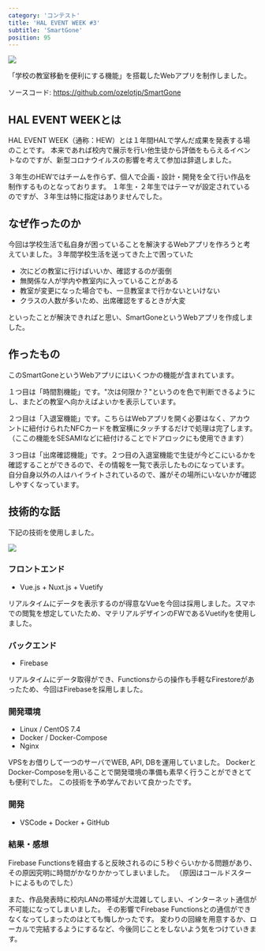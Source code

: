 ```yaml
---
category: 'コンテスト'
title: 'HAL EVENT WEEK #3'
subtitle: 'SmartGone'
position: 95
---
```


![](/images/contests/202003_hew/index.jpg)

「学校の教室移動を便利にする機能」を搭載したWebアプリを制作しました。 

ソースコード: https://github.com/ozelotjp/SmartGone

## HAL EVENT WEEKとは

HAL EVENT WEEK（通称：HEW）とは１年間HALで学んだ成果を発表する場のことです。
本来であれば校内で展示を行い他生徒から評価をもらえるイベントなのですが、新型コロナウイルスの影響を考えて参加は辞退しました。

３年生のHEWではチームを作らず、個人で企画・設計・開発を全て行い作品を制作するものとなっております。
１年生・２年生ではテーマが設定されているのですが、３年生は特に指定はありませんでした。

## なぜ作ったのか

今回は学校生活で私自身が困っていることを解決するWebアプリを作ろうと考えていました。３年間学校生活を送ってきた上で困っていた

- 次にどの教室に行けばいいか、確認するのが面倒
- 無関係な人が学内や教室内に入っていることがある
- 教室が変更になった場合でも、一旦教室まで行かないといけない
- クラスの人数が多いため、出席確認をするときが大変

といったことが解決できればと思い、SmartGoneというWebアプリを作成しました。

## 作ったもの

このSmartGoneというWebアプリにはいくつかの機能が含まれています。

１つ目は「時間割機能」です。"次は何限か？"というのを色で判断できるようにし、またどの教室へ向かえばよいかを表示しています。

２つ目は「入退室機能」です。こちらはWebアプリを開く必要はなく、アカウントに紐付けられたNFCカードを教室横にタッチするだけで処理は完了します。
（ここの機能をSESAMIなどに紐付けることでドアロックにも使用できます）

３つ目は「出席確認機能」です。２つ目の入退室機能で生徒が今どこにいるかを確認することができるので、その情報を一覧で表示したものになっています。
自分自身以外の人はハイライトされているので、誰がその場所にいないかが確認しやすくなっています。

## 技術的な話

下記の技術を使用しました。

![](/images/contests/202003_hew/1.jpg)

### フロントエンド

- Vue.js + Nuxt.js + Vuetify 

リアルタイムにデータを表示するのが得意なVueを今回は採用しました。スマホでの閲覧を想定していたため、マテリアルデザインのFWであるVuetifyを使用しました。

### バックエンド

- Firebase 

リアルタイムにデータ取得ができ、Functionsからの操作も手軽なFirestoreがあったため、今回はFirebaseを採用しました。

### 開発環境

- Linux / CentOS 7.4
- Docker / Docker-Compose
- Nginx 

VPSをお借りして一つのサーバでWEB, API, DBを運用していました。
DockerとDocker-Composeを用いることで開発環境の準備も素早く行うことができとても便利でした。
この技術を予め学んでおいて良かったです。

### 開発

- VSCode + Docker + GitHub 

### 結果・感想

Firebase Functionsを経由すると反映されるのに５秒ぐらいかかる問題があり、その原因究明に時間がかなりかかってしまいました。
（原因はコールドスタートによるものでした）

また、作品発表時に校内LANの帯域が大混雑してしまい、インターネット通信が不可能になってしまいました。
その影響でFirebase Functionsとの通信ができなくなってしまったのはとても悔しかったです。
変わりの回線を用意するか、ローカルで完結するようにするなど、今後同じことをしないよう気をつけていきます。 
